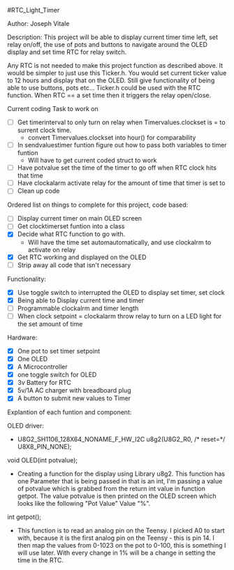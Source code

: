 #RTC_Light_Timer

Author: Joseph Vitale

Description: This project will be able to display current timer time left, set relay on/off, the use of pots and buttons to navigate around the OLED display and set time RTC for relay switch.

 Any RTC is not needed to make this project function as described above. It would be simpler to just use this Ticker.h. You would set current ticker value to 12 hours and display that on the OLED. Still give functionality of being able to use buttons, pots etc... Ticker.h could be used with the RTC function. When RTC == a set time then it triggers the relay open/close.


Current coding Task to work on
- [ ] Get timerinterval to only turn on relay when Timervalues.clockset is = to surrent clock time.
    - convert Timervalues.clockset into hour() for comparability 
- [ ] In sendvaluestimer funtion figure out how to pass both variables to timer funtion 
    - Will have to get current coded struct to work
- [ ] Have potvalue set the time of the timer to go off when RTC clock hits that time
- [ ] Have clockalarm activate relay for the amount of time that timer is set to
- [ ] Clean up code

Ordered list on things to complete for this project, code based:
- [ ] Display current timer on main OLED screen
- [ ] Get clocktimerset funtion into a class 
- [x] Decide what RTC function to go with. 
    - Will have the time set automautomatically, and use clockalrm to activate on relay 
- [x] Get RTC working and displayed on the OLED
- [ ] Strip away all code that isn't necessary 

Functionality:
- [x] Use toggle switch to interrupted the OLED to display set timer, set clock 
- [x] Being able to Display current time and timer
- [ ] Programmable clockalrm and timer length 
- [ ] When clock setpoint = clockalarm throw relay to turn on a LED light for the set amount of time

Hardware:
- [x] One pot to set timer setpoint
- [x] One OLED
- [x] A Microcontroller
- [x] one toggle switch for OLED
- [x] 3v Battery for RTC
- [x] 5v/1A AC charger with breadboard plug
- [x] A button to submit new values to Timer

Explantion of each funtion and component:

OLED driver:
- U8G2_SH1106_128X64_NONAME_F_HW_I2C u8g2(U8G2_R0, /* reset=*/ U8X8_PIN_NONE);


void OLED(int potvalue); 
- Creating a function for the display using Library u8g2. This function has one Parameter that is being passed in that is an int, I'm passing a value of potvalue which is grabbed from the return int value in function getpot. The value potvalue is then printed on the OLED screen which looks like the following "Pot Value" Value "%".

int getpot(); 

- This function is to read an analog pin on the Teensy. I picked A0 to start with, because it is the first analog pin on the Teensy - this is pin 14. I then map the values from 0-1023 on the pot to 0-100, this is something I will use later. With every change in 1% will be a change in setting the time in the RTC. 


